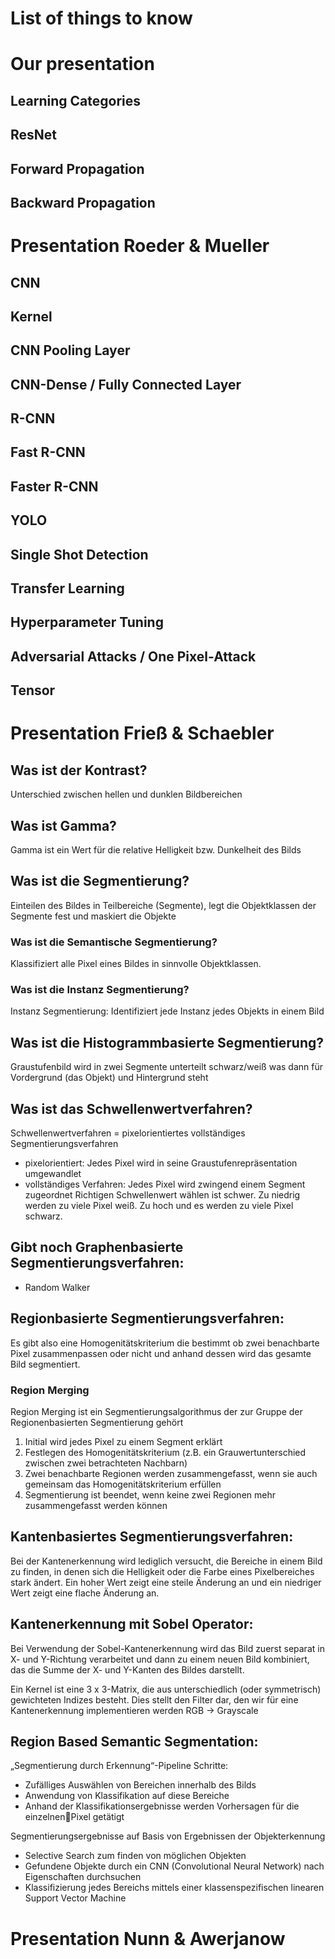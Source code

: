 # List of things to know

# Our presentation
## Learning Categories
## ResNet
## Forward Propagation
## Backward Propagation

# Presentation Roeder & Mueller
## CNN
## Kernel
## CNN Pooling Layer
## CNN-Dense / Fully Connected Layer
## R-CNN
## Fast R-CNN
## Faster R-CNN
## YOLO
## Single Shot Detection
## Transfer Learning
## Hyperparameter Tuning
## Adversarial Attacks / One Pixel-Attack
## Tensor

# Presentation Frieß & Schaebler
## Was ist der Kontrast?
Unterschied zwischen hellen und dunklen Bildbereichen
## Was ist Gamma?
Gamma ist ein Wert für die relative Helligkeit bzw. Dunkelheit des Bilds
## Was ist die Segmentierung?
Einteilen des Bildes in Teilbereiche (Segmente), legt die Objektklassen der Segmente fest und maskiert die Objekte
### Was ist die Semantische Segmentierung?
Klassifiziert alle Pixel eines Bildes in sinnvolle Objektklassen.
### Was ist die Instanz Segmentierung?
Instanz Segmentierung: Identifiziert jede Instanz jedes Objekts in einem Bild
## Was ist die Histogrammbasierte Segmentierung?
Graustufenbild wird in zwei Segmente unterteilt schwarz/weiß was dann für Vordergrund (das Objekt) und Hintergrund steht
## Was ist das Schwellenwertverfahren?
Schwellenwertverfahren =  pixelorientiertes vollständiges Segmentierungsverfahren 
* pixelorientiert: Jedes Pixel wird in seine Graustufenrepräsentation umgewandlet
* vollständiges Verfahren: Jedes Pixel wird zwingend einem Segment zugeordnet
Richtigen Schwellenwert wählen ist schwer. Zu niedrig werden zu viele Pixel weiß. Zu hoch und es werden zu viele Pixel schwarz.
## Gibt noch Graphenbasierte Segmentierungsverfahren:
* Random Walker
## Regionbasierte Segmentierungsverfahren:
Es gibt also eine Homogenitätskriterium die bestimmt ob zwei benachbarte Pixel zusammenpassen oder nicht und anhand dessen wird das gesamte Bild segmentiert.
### Region Merging
Region Merging ist ein Segmentierungsalgorithmus der zur Gruppe der Regionenbasierten Segmentierung gehört

1. Initial wird jedes Pixel zu einem Segment erklärt
2. Festlegen des Homogenitätskriterium (z.B. ein Grauwertunterschied zwischen zwei betrachteten Nachbarn)
3. Zwei benachbarte Regionen werden zusammengefasst, wenn sie auch gemeinsam das Homogenitätskriterium erfüllen 
4. Segmentierung ist beendet, wenn keine zwei Regionen mehr zusammengefasst werden können
## Kantenbasiertes Segmentierungsverfahren:
Bei der Kantenerkennung wird lediglich versucht, die Bereiche in einem Bild zu finden, in denen sich die Helligkeit oder die Farbe eines Pixelbereiches stark ändert. 
Ein hoher Wert zeigt eine steile Änderung an und ein niedriger Wert zeigt eine flache Änderung an.
## Kantenerkennung mit Sobel Operator:
Bei Verwendung der Sobel-Kantenerkennung wird das Bild zuerst separat in X- und Y-Richtung verarbeitet und dann zu einem neuen Bild kombiniert, das die Summe der X- und Y-Kanten des Bildes darstellt.

Ein Kernel ist eine 3 x 3-Matrix, die aus unterschiedlich (oder symmetrisch) gewichteten Indizes besteht. Dies stellt den Filter dar, den wir für eine Kantenerkennung implementieren werden
RGB -> Grayscale
## Region Based Semantic Segmentation:
„Segmentierung durch Erkennung“-Pipeline
Schritte:
* Zufälliges Auswählen von Bereichen innerhalb des Bilds
* Anwendung von Klassifikation auf diese Bereiche
* Anhand der Klassifikationsergebnisse werden Vorhersagen für die einzelnenPixel getätigt

Segmentierungsergebnisse auf Basis von Ergebnissen der Objekterkennung
* Selective Search zum finden von möglichen Objekten
* Gefundene Objekte durch ein CNN (Convolutional Neural Network) nach Eigenschaften durchsuchen
* Klassifizierung jedes Bereichs mittels einer klassenspezifischen linearen Support Vector Machine

# Presentation Nunn & Awerjanow
